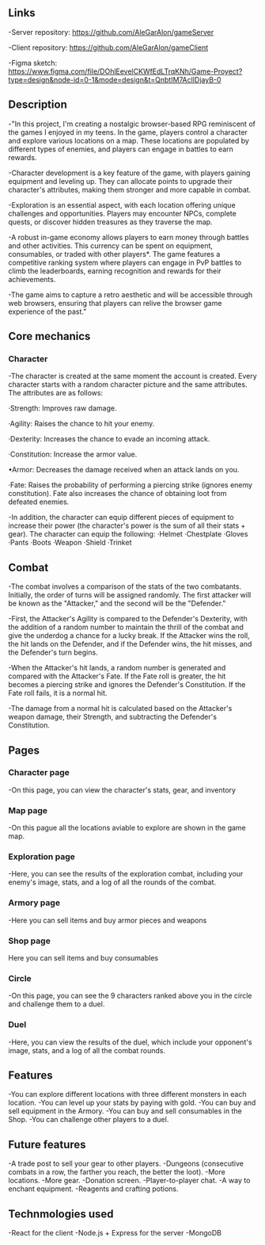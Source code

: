 ## Links
-Server repository: https://github.com/AleGarAlon/gameServer

-Client repository: https://github.com/AleGarAlon/gameClient

-Figma sketch: https://www.figma.com/file/DOhlEevelCKWfEdLTrqKNh/Game-Proyect?type=design&node-id=0-1&mode=design&t=QnbtIM7AclIDjayB-0

## Description
-"In this project, I'm creating a nostalgic browser-based RPG reminiscent of the games I enjoyed in my teens. In the game, players control a character and explore various locations on a map. These locations are populated by different types of enemies, and players can engage in battles to earn rewards.

-Character development is a key feature of the game, with players gaining equipment and leveling up. They can allocate points to upgrade their character's attributes, making them stronger and more capable in combat.

-Exploration is an essential aspect, with each location offering unique challenges and opportunities. Players may encounter NPCs, complete quests, or discover hidden treasures as they traverse the map.

-A robust in-game economy allows players to earn money through battles and other activities. This currency can be spent on equipment, consumables, or traded with other players*. The game features a competitive ranking system where players can engage in PvP battles to climb the leaderboards, earning recognition and rewards for their achievements.

-The game aims to capture a retro aesthetic and will be accessible through web browsers, ensuring that players can relive the browser game experience of the past."

## Core mechanics

### Character
-The character is created at the same moment the account is created. Every character starts with a random character picture and the same attributes. The attributes are as follows:

·Strength: Improves raw damage.

·Agility: Raises the chance to hit your enemy.

·Dexterity: Increases the chance to evade an incoming attack.

·Constitution: Increase the armor value.

•Armor: Decreases the damage received when an attack lands on you.

·Fate: Raises the probability of performing a piercing strike (ignores enemy constitution). Fate also increases the chance of obtaining loot from defeated enemies.

-In addition, the character can equip different pieces of equipment to increase their power (the character's power is the sum of all their stats + gear). The character can equip the following:
·Helmet
·Chestplate
·Gloves
·Pants
·Boots
·Weapon
·Shield
·Trinket

## Combat
-The combat involves a comparison of the stats of the two combatants. Initially, the order of turns will be assigned randomly. The first attacker will be known as the "Attacker," and the second will be the "Defender."

-First, the Attacker's Agility is compared to the Defender's Dexterity, with the addition of a random number to maintain the thrill of the combat and give the underdog a chance for a lucky break. If the Attacker wins the roll, the hit lands on the Defender, and if the Defender wins, the hit misses, and the Defender's turn begins.

-When the Attacker's hit lands, a random number is generated and compared with the Attacker's Fate. If the Fate roll is greater, the hit becomes a piercing strike and ignores the Defender's Constitution. If the Fate roll fails, it is a normal hit.

-The damage from a normal hit is calculated based on the Attacker's weapon damage, their Strength, and subtracting the Defender's Constitution.

## Pages

### Character page
-On this page, you can view the character's stats, gear, and inventory

### Map page
-On  this pague all the locations aviable to explore are shown in the game map.

### Exploration page
-Here, you can see the results of the exploration combat, including your enemy's image, stats, and a log of all the rounds of the combat.

### Armory page
-Here you can sell items and buy armor pieces and weapons

### Shop page
Here you can sell items and buy consumables

### Circle
-On this page, you can see the 9 characters ranked above you in the circle and challenge them to a duel. 

### Duel
-Here, you can view the results of the duel, which include your opponent's image, stats, and a log of all the combat rounds.


## Features
-You can explore different locations with three different monsters in each location.
-You can level up your stats by paying with gold.
-You can buy and sell equipment in the Armory.
-You can buy and sell consumables in the Shop.
-You can challenge other players to a duel.

## Future features
-A trade post to sell your gear to other players.
-Dungeons (consecutive combats in a row, the farther you reach, the better the loot).
-More locations.
-More gear.
-Donation screen.
-Player-to-player chat.
-A way to enchant equipment.
-Reagents and crafting potions.

## Technmologies used
-React for the client
-Node.js + Express for the server
-MongoDB
